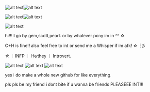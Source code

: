 ![alt text](https://64.media.tumblr.com/c95607d472f84a1bac785ffe96a493ac/71948d3f4339f10d-e1/s400x600/e875b8d9e54987dae92a9ecd2d8211a53b236fab.pnj)![alt text](https://64.media.tumblr.com/c95607d472f84a1bac785ffe96a493ac/71948d3f4339f10d-e1/s400x600/e875b8d9e54987dae92a9ecd2d8211a53b236fab.pnj)

![alt text](https://64.media.tumblr.com/bea8b2766aa8c50357a58b7597402585/e36fc3c797d1156a-26/s400x600/dbf369d36cefc42c8405876da7cc363e46ae40d9.pnj)![alt text](https://64.media.tumblr.com/bea8b2766aa8c50357a58b7597402585/e36fc3c797d1156a-26/s400x600/dbf369d36cefc42c8405876da7cc363e46ae40d9.pnj)

![alt text](https://64.media.tumblr.com/1b36035d6b72a6994dd44fd34cd27ebc/ba996cf89dd74010-3a/s2048x3072/9d9590bdd70b3857dae38d39e380128629d3ed97.pnj)


  hi!!! I go by gem,scott,pearl. or by whatever pony im in ^^ ☆

C+H is fine!! also feel free to int or send me a Whisper if im afk! ☆ ┆彡

 ☆ ｜INFP ｜ He⁄they ｜ Introvert․

  ![alt text](https://cdn.discordapp.com/emojis/1113872942758105168.webp?size=40&quality=lossless) ![alt text](https://cdn.discordapp.com/emojis/1113883125899083828.webp?size=40&quality=lossless)
     ![alt text](https://cdn.discordapp.com/emojis/1113883836699390012.webp?size=40&quality=lossless)


                             
 yes i do make a whole new github for like everything.

  pls pls be my friend i dont bite if u wanna be friends PLEASEEE INT!!!


